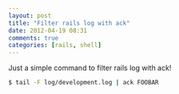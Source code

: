 ```yaml
---
layout: post
title: "Filter rails log with ack"
date: 2012-04-19 08:31
comments: true
categories: [rails, shell]
---
```


Just a simple command to filter rails log with ack!

```bash
$ tail -F log/development.log | ack FOOBAR
```

